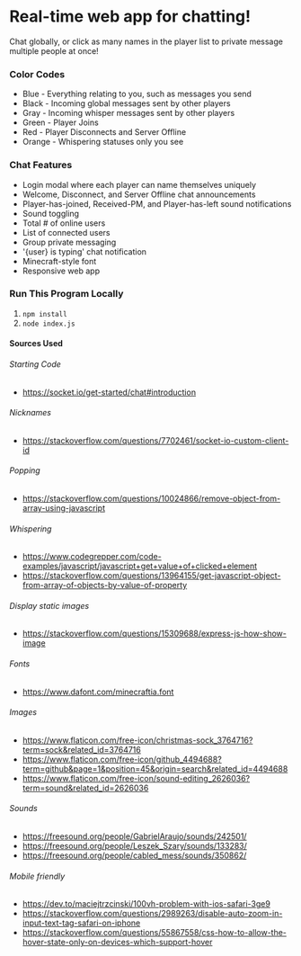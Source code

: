 # Real-time web app for chatting!
Chat globally, or click as many names in the player list to private message multiple people at once!

### Color Codes
  * Blue - Everything relating to you, such as messages you send
  * Black - Incoming global messages sent by other players
  * Gray - Incoming whisper messages sent by other players
  * Green - Player Joins
  * Red - Player Disconnects and Server Offline
  * Orange - Whispering statuses only you see

### Chat Features
  * Login modal where each player can name themselves uniquely
  * Welcome, Disconnect, and Server Offline chat announcements
  * Player-has-joined, Received-PM, and Player-has-left sound notifications
  * Sound toggling
  * Total # of online users
  * List of connected users
  * Group private messaging
  * '{user} is typing' chat notification
  * Minecraft-style font
  * Responsive web app

### Run This Program Locally
1. `npm install`
2. `node index.js`

#### Sources Used
###### Starting Code
  * https://socket.io/get-started/chat#introduction
###### Nicknames
  * https://stackoverflow.com/questions/7702461/socket-io-custom-client-id
###### Popping
  * https://stackoverflow.com/questions/10024866/remove-object-from-array-using-javascript
###### Whispering
  * https://www.codegrepper.com/code-examples/javascript/javascript+get+value+of+clicked+element
  * https://stackoverflow.com/questions/13964155/get-javascript-object-from-array-of-objects-by-value-of-property
###### Display static images
  * https://stackoverflow.com/questions/15309688/express-js-how-show-image
###### Fonts
  * https://www.dafont.com/minecraftia.font
###### Images
  * https://www.flaticon.com/free-icon/christmas-sock_3764716?term=sock&related_id=3764716
  * https://www.flaticon.com/free-icon/github_4494688?term=github&page=1&position=45&origin=search&related_id=4494688
  * https://www.flaticon.com/free-icon/sound-editing_2626036?term=sound&related_id=2626036
###### Sounds
  * https://freesound.org/people/GabrielAraujo/sounds/242501/
  * https://freesound.org/people/Leszek_Szary/sounds/133283/
  * https://freesound.org/people/cabled_mess/sounds/350862/
###### Mobile friendly
  * https://dev.to/maciejtrzcinski/100vh-problem-with-ios-safari-3ge9
  * https://stackoverflow.com/questions/2989263/disable-auto-zoom-in-input-text-tag-safari-on-iphone
  * https://stackoverflow.com/questions/55867558/css-how-to-allow-the-hover-state-only-on-devices-which-support-hover
